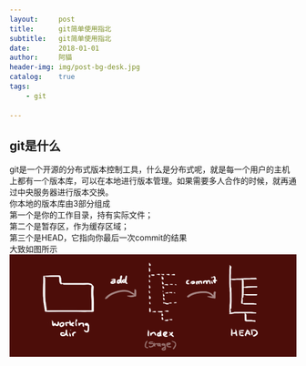 ```yaml
---
layout:     post
title:      git简单使用指北
subtitle:   git简单使用指北
date:       2018-01-01
author:     阿貓
header-img: img/post-bg-desk.jpg
catalog:    true
tags:
    - git

---
```





## git是什么
git是一个开源的分布式版本控制工具，什么是分布式呢，就是每一个用户的主机上都有一个版本库，可以在本地进行版本管理。如果需要多人合作的时候，就再通过中央服务器进行版本交换。  
你本地的版本库由3部分组成  
第一个是你的工作目录，持有实际文件；  
第二个是暂存区，作为缓存区域；  
第三个是HEAD，它指向你最后一次commit的结果  
大致如图所示  
![git-tree](/img/git-trees.png)









